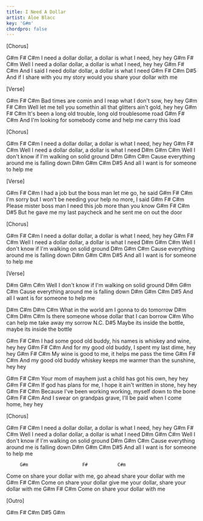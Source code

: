 ```yaml
---
title: I Need A Dollar
artist: Aloe Blacc
key: 'G#m'
chordpro: false
---
```

[Chorus]

G#m       F#               C#m
 I need a dollar dollar, a dollar is what I need, hey hey 
G#m            F#               C#m
 Well I need a dollar dollar, a dollar is what I need, hey hey
G#m                F#               C#m
 And I said I need dollar dollar, a dollar is what I need
          G#m               F#              C#m                        D#5
 And if I share with you my story would you share your dollar with me


[Verse]

G#m            F#          C#m
 Bad times are comin and I reap what I don't sow, hey hey
G#m          F#               C#m
 Well let me tell you somethin all that glitters ain't gold, hey hey
G#m          F#                C#m
 It's been a long old trouble, long old troublesome road
         G#m             F#            C#m
 And I'm looking for somebody come and help me carry this load


[Chorus]

G#m       F#               C#m 
 I need a dollar dollar, a dollar is what I need, hey hey
G#m           F#                C#m
 Well I need a dollar dollar, a dollar is what I need
D#m           G#m         C#m
 Well I don't know if I'm walking on solid ground
D#m    G#m                C#m
 Cause everything around me is falling down
D#m        G#m         C#m                 D#5
 And all I want is for someone to help me


[Verse]

G#m      F#          C#m
 I had a job but the boss man let me go, he said
G#m        F#             C#m
 I'm sorry but I won't be needing your help no more, I said
G#m            F#                   C#m
 Please mister boss man I need this job more than you know
        G#m             F#              C#m                      D#5
 But he gave me my last paycheck and he sent me on out the door


[Chorus]

G#m       F#               C#m 
 I need a dollar dollar, a dollar is what I need, hey hey
G#m           F#                C#m
 Well I need a dollar dollar, a dollar is what I need
D#m           G#m         C#m
 Well I don't know if I'm walking on solid ground
D#m    G#m                C#m
 Cause everything around me is falling down
D#m        G#m         C#m                 D#5
 And all I want is for someone to help me


[Verse]

D#m           G#m         C#m
 Well I don't know if I'm walking on solid ground
D#m    G#m                C#m
 Cause everything around me is falling down
D#m        G#m         C#m                 D#5
 And all I want is for someone to help me

D#m          C#m        D#m           C#m
 What in the world am I gonna to do tomorrow
D#m       C#m           D#m               C#m
 Is there someone whose dollar that I can borrow
C#m
 Who can help me take away my sorrow
N.C.                                                       D#5
 Maybe its inside the bottle, maybe its inside the bottle

G#m         F#                  C#m
 I had some good old buddy, his names is whiskey and wine, hey hey
G#m         F#             C#m
 And for my good old buddy, I spent my last dime, hey hey
G#m         F#             C#m
 My wine is good to me, it helps me pass the time
        G#m            F#               C#m
 And my good old buddy whiskey keeps me warmer than the sunshine, hey hey

G#m          F#            C#m
 Your mom of mayhem just a child has got his own, hey hey
G#m         F#              C#m
 If god has plans for me, I hope it ain't written in stone, hey hey
G#m                F#               C#m
 Because I've been working working, myself down to the bone
       G#m               F#             C#m
 And I swear on grandpas grave, I'll be paid when I come home, hey hey


[Chorus]

G#m       F#               C#m 
 I need a dollar dollar, a dollar is what I need, hey hey
G#m           F#                C#m
 Well I need a dollar dollar, a dollar is what I need
D#m           G#m         C#m
 Well I don't know if I'm walking on solid ground
D#m    G#m                C#m
 Cause everything around me is falling down
D#m        G#m         C#m                 D#5
 And all I want is for someone to help me

         G#m                    F#           C#m
 Come on share your dollar with me, go ahead share your dollar with me
         G#m               F#                   C#m
 Come on share your dollar give me your dollar, share your dollar with me
         G#m                    F#     C#m
 Come on share your dollar with me


[Outro]

G#m F# C#m  D#5
G#m
